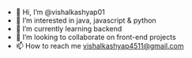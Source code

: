 - 👋 Hi, I’m @vishalkashyap01
- 👀 I’m interested in java, javascript & python 
- 🌱 I’m currently learning backend
- 💞 I’m looking to collaborate on front-end projects
- 📫 How to reach me vishalkashyap4511@gmail.com

<!---
vishalkashyap01/vishalkashyap01 is a ✨ special ✨ repository because its `README.md` (this file) appears on your GitHub profile.
You can click the Preview link to take a look at your changes.
--->
